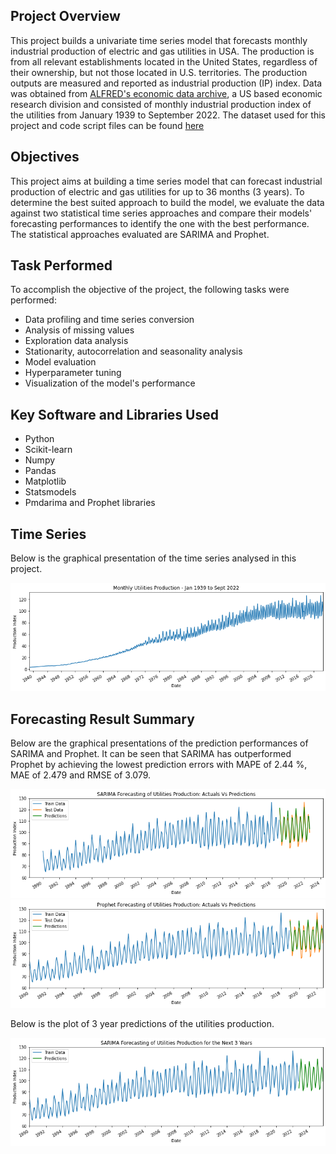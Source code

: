 ## Project Overview
This project builds a univariate time series model that forecasts monthly industrial production of electric and gas utilities in USA. The production is from all relevant establishments located in the United States, regardless of their ownership, but not those located in U.S. territories. The production outputs are measured and reported as industrial production (IP) index. Data was obtained from [ALFRED's economic data archive](https://fred.stlouisfed.org/series/IPG2211A2N), a US based economic research division and consisted of monthly industrial production index of the utilities from January 1939 to September 2022. The dataset used for this project and code script files can be found [here](https://github.com/Popseli/Forecasting-Industrial-Production-of-Electric-and-Gas-Utilities)
## Objectives
This project aims at building a time series model that can forecast industrial production of electric and gas utilities for up to 36 months (3 years). To determine the best suited approach to build the model, we evaluate the data against two statistical time series approaches and compare their models' forecasting performances to identify the one with the best performance. The statistical approaches evaluated are SARIMA and Prophet.
## Task Performed
To accomplish the objective of the project, the following tasks were performed:
- Data profiling and time series conversion
- Analysis of missing values
- Exploration data analysis
- Stationarity, autocorrelation and seasonality analysis
- Model evaluation
- Hyperparameter tuning
- Visualization of the model's performance
## Key Software and Libraries Used
* Python
* Scikit-learn
* Numpy
* Pandas
* Matplotlib
* Statsmodels
* Pmdarima and Prophet libraries

## Time Series
Below is the graphical presentation of the time series analysed in this project.

![Original data presentation](https://github.com/Popseli/Forecasting-Industrial-Production-of-Electric-and-Gas-Utilities/blob/main/Images/Time%20Series.png)

## Forecasting Result Summary
Below are the graphical presentations of the prediction performances of SARIMA and Prophet. It can be seen that SARIMA has outperformed Prophet by achieving the lowest prediction errors with MAPE of 2.44 %, MAE of 2.479 and RMSE of 3.079.

![Visual of SARIMA forecasting performance](https://github.com/Popseli/Forecasting-Industrial-Production-of-Electric-and-Gas-Utilities/blob/main/Images/SARIMA%20performance.png)
![Visual of Prophet forecasting performance](https://github.com/Popseli/Forecasting-Industrial-Production-of-Electric-and-Gas-Utilities/blob/main/Images/Prophet%20performance.png)

Below is the plot of 3 year predictions of the utilities production.

![SARIMA forecasting of 3 year production of utilities](https://github.com/Popseli/Forecasting-Industrial-Production-of-Electric-and-Gas-Utilities/blob/main/Images/SARIMA%203%20year%20prediction.png)


